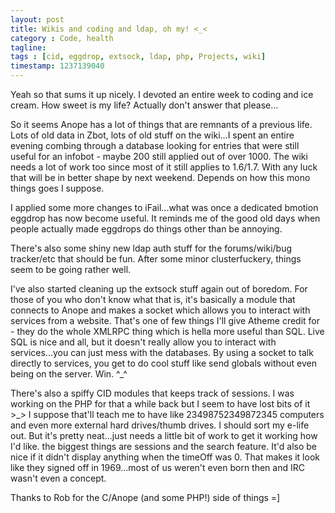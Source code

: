 ```yaml
---
layout: post
title: Wikis and coding and ldap, oh my! <_<
category : Code, health
tagline: 
tags : [cid, eggdrop, extsock, ldap, php, Projects, wiki]
timestamp: 1237139040
---
```

Yeah so that sums it up nicely. I devoted an entire week to coding and ice cream. How sweet is my life? Actually don't answer that please...

So it seems Anope has a lot of things that are remnants of a previous life. Lots of old data in Zbot, lots of old stuff on the wiki...I spent an entire evening combing through a database looking for entries that were still useful for an infobot - maybe 200 still applied out of over 1000. The wiki needs a lot of work too since most of it still applies to 1.6/1.7. With any luck that will be in better shape by next weekend. Depends on how this mono things goes I suppose.

I applied some more changes to iFail...what was once a dedicated bmotion eggdrop has now become useful. It reminds me of the good old days when people actually made eggdrops do things other than be annoying.

There's also some shiny new ldap auth stuff for the forums/wiki/bug tracker/etc that should be fun. After some minor clusterfuckery, things seem to be going rather well.

I've also started cleaning up the extsock stuff again out of boredom. For those of you who don't know what that is, it's basically a module that connects to Anope and makes a socket which allows you to interact with services from a website. That's one of few things I'll give Atheme credit for - they do the whole XMLRPC thing which is hella more useful than SQL. Live SQL is nice and all, but it doesn't really allow you to interact with services...you can just mess with the databases. By using a socket to talk directly to services, you get to do cool stuff like send globals without even being on the server. Win. ^_^

There's also a spiffy CID modules that keeps track of sessions. I was working on the PHP for that a while back but I seem to have lost bits of it >_> I suppose that'll teach me to have like 23498752349872345 computers and even more external hard drives/thumb drives. I should sort my e-life out. But it's pretty neat...just needs a little bit of work to get it working how I'd like. the biggest things are sessions and the search feature. It'd also be nice if it didn't display anything when the timeOff was 0. That makes it look like they signed off in 1969...most of us weren't even born then and IRC wasn't even a concept.

Thanks to Rob for the C/Anope (and some PHP!) side of things =]